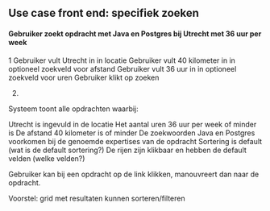 ## Use case front end: specifiek zoeken

#### Gebruiker zoekt opdracht met Java en Postgres bij Utrecht met 36 uur per week

1
Gebruiker vult Utrecht in in locatie
Gebruiker vult 40 kilometer in in optioneel zoekveld voor afstand
Gebruiker vult 36 uur in in optioneel zoekveld voor uren
Gebruiker klikt op zoeken

2.
Systeem toont alle opdrachten waarbij:

Utrecht is ingevuld in de locatie
Het aantal uren 36 uur per week of minder is
De afstand 40 kilometer is of minder
De zoekwoorden Java en Postgres voorkomen bij de genoemde expertises van de opdracht
Sortering is default (wat is de default sortering?)
De rijen zijn klikbaar en hebben de default velden (welke velden?)

Gebruiker kan bij een opdracht op de link klikken, manouvreert dan naar de opdracht.

Voorstel: grid met resultaten kunnen sorteren/filteren 









